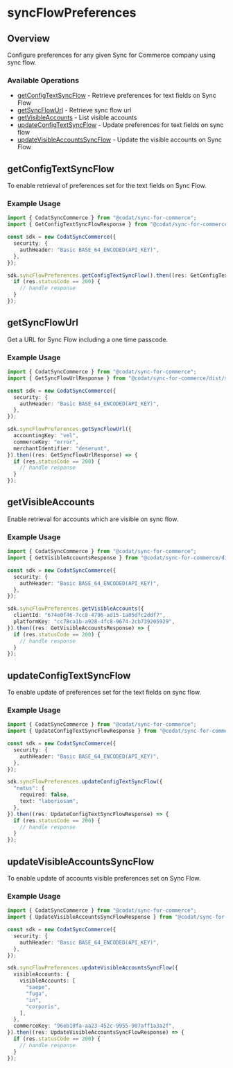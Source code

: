 # syncFlowPreferences

## Overview

Configure preferences for any given Sync for Commerce company using sync flow.

### Available Operations

* [getConfigTextSyncFlow](#getconfigtextsyncflow) - Retrieve preferences for text fields on Sync Flow
* [getSyncFlowUrl](#getsyncflowurl) - Retrieve sync flow url
* [getVisibleAccounts](#getvisibleaccounts) - List visible accounts
* [updateConfigTextSyncFlow](#updateconfigtextsyncflow) - Update preferences for text fields on sync flow
* [updateVisibleAccountsSyncFlow](#updatevisibleaccountssyncflow) - Update the visible accounts on Sync Flow

## getConfigTextSyncFlow

To enable retrieval of preferences set for the text fields on Sync Flow.

### Example Usage

```typescript
import { CodatSyncCommerce } from "@codat/sync-for-commerce";
import { GetConfigTextSyncFlowResponse } from "@codat/sync-for-commerce/dist/sdk/models/operations";

const sdk = new CodatSyncCommerce({
  security: {
    authHeader: "Basic BASE_64_ENCODED(API_KEY)",
  },
});

sdk.syncFlowPreferences.getConfigTextSyncFlow().then((res: GetConfigTextSyncFlowResponse) => {
  if (res.statusCode == 200) {
    // handle response
  }
});
```

## getSyncFlowUrl

Get a URL for Sync Flow including a one time passcode.

### Example Usage

```typescript
import { CodatSyncCommerce } from "@codat/sync-for-commerce";
import { GetSyncFlowUrlResponse } from "@codat/sync-for-commerce/dist/sdk/models/operations";

const sdk = new CodatSyncCommerce({
  security: {
    authHeader: "Basic BASE_64_ENCODED(API_KEY)",
  },
});

sdk.syncFlowPreferences.getSyncFlowUrl({
  accountingKey: "vel",
  commerceKey: "error",
  merchantIdentifier: "deserunt",
}).then((res: GetSyncFlowUrlResponse) => {
  if (res.statusCode == 200) {
    // handle response
  }
});
```

## getVisibleAccounts

Enable retrieval for accounts which are visible on sync flow.

### Example Usage

```typescript
import { CodatSyncCommerce } from "@codat/sync-for-commerce";
import { GetVisibleAccountsResponse } from "@codat/sync-for-commerce/dist/sdk/models/operations";

const sdk = new CodatSyncCommerce({
  security: {
    authHeader: "Basic BASE_64_ENCODED(API_KEY)",
  },
});

sdk.syncFlowPreferences.getVisibleAccounts({
  clientId: "674e0f46-7cc8-4796-ad15-1a05dfc2ddf7",
  platformKey: "cc78ca1b-a928-4fc8-9674-2cb739205929",
}).then((res: GetVisibleAccountsResponse) => {
  if (res.statusCode == 200) {
    // handle response
  }
});
```

## updateConfigTextSyncFlow

To enable update of preferences set for the text fields on sync flow.

### Example Usage

```typescript
import { CodatSyncCommerce } from "@codat/sync-for-commerce";
import { UpdateConfigTextSyncFlowResponse } from "@codat/sync-for-commerce/dist/sdk/models/operations";

const sdk = new CodatSyncCommerce({
  security: {
    authHeader: "Basic BASE_64_ENCODED(API_KEY)",
  },
});

sdk.syncFlowPreferences.updateConfigTextSyncFlow({
  "natus": {
    required: false,
    text: "laboriosam",
  },
}).then((res: UpdateConfigTextSyncFlowResponse) => {
  if (res.statusCode == 200) {
    // handle response
  }
});
```

## updateVisibleAccountsSyncFlow

To enable update of accounts visible preferences set on Sync Flow.

### Example Usage

```typescript
import { CodatSyncCommerce } from "@codat/sync-for-commerce";
import { UpdateVisibleAccountsSyncFlowResponse } from "@codat/sync-for-commerce/dist/sdk/models/operations";

const sdk = new CodatSyncCommerce({
  security: {
    authHeader: "Basic BASE_64_ENCODED(API_KEY)",
  },
});

sdk.syncFlowPreferences.updateVisibleAccountsSyncFlow({
  visibleAccounts: {
    visibleAccounts: [
      "saepe",
      "fuga",
      "in",
      "corporis",
    ],
  },
  commerceKey: "96eb10fa-aa23-452c-9955-907aff1a3a2f",
}).then((res: UpdateVisibleAccountsSyncFlowResponse) => {
  if (res.statusCode == 200) {
    // handle response
  }
});
```
